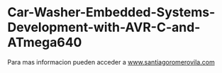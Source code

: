 # Car-Washer-Embedded-Systems-Development-with-AVR-C-and-ATmega640

Para mas informacion pueden acceder a www.santiagoromerovila.com
